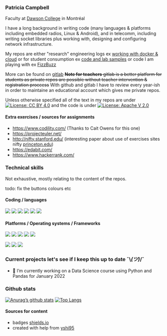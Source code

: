 ### Patricia Campbell
Faculty at [Dawson College](https://www.dawsoncollege.qc.ca/) in Montréal

I have a long background in writing code (many languages & platforms including embedded radios, Linux & Android), and in telecomm, including writing socket libraries plus working with, designing and configuring network infrastructure.

My repos are either "research" engineering logs ex [working with docker & cloud](https://github.com/campbe13/docker-ecq2020) or for student consumption ex [code and lab samples](https://github.com/campbe13/JS320-2021) or
code I am playing with ex [FizzBuzz](https://github.com/campbe13/FizzBuzz)

More can be found on [gitlab](https://gitlab.com/campbe13) <del>__Note  for teachers__ gitlab is a better platform for students as private
repos are possible without teacher intervention & registration proccess</del>    With github and gitlab I have to review every year-ish 
in order to maintaine an educational account which gives me private repos.

Unless otherwise specified all of the text in my repos are under <a href="https://creativecommons.org/licenses/by/4.0/"><img src="https://img.shields.io/badge/License-CC%20BY%204.0-lightgrey.svg" alt="License: CC BY 4.0"></a> and the code is under <a href=https://apache.org/licenses/LICENSE-2.0><img src=https://shields.io/badge/License-Apache%202-blue alt='License: Apache V 2.0'></a>

#### Extra exercises  / sources for assignments
* https://www.codility.com/  (Thanks to Cait Owens for this one)
* https://projecteuler.net/ 
* http://nifty.stanford.edu/  (interesting paper about use of exercises sites nifty [princeton.edu](https://collaborate.princeton.edu/en/publications/nifty-assignments-2))
* https://edabit.com/
* https://www.hackerrank.com/
### Technical skills
Not exhaustive, mostly relating to the content of the repos.

todo: fix the buttons colours etc
#### Coding / languages
![](https://img.shields.io/badge/Code-JavaScript-informational?style=flat&logo=JavaScript&color=61DAFB)
![](https://img.shields.io/badge/Code-Python-informational?style=flat&logo=Python&color=61DAFB)
![](https://img.shields.io/badge/Scripting-bash-informational?style=flat&logo=Linux&color=61DAFB)
![](https://img.shields.io/badge/Code-Kotlin-informational?style=flat&logo=Kotlin&color=61DAFB)
![](https://img.shields.io/badge/Code-Java-informational?style=flat&logo=Java&color=61DAFB)
![](https://img.shields.io/badge/Code-c-informational?style=flat&logo=C&color=61DAFB)
#### Platforms / Operating systems / Frameworks
![](https://img.shields.io/badge/Linux-Ubuntu-informational?style=flat&logo=Ubuntu&color=61DAFB)
![](https://img.shields.io/badge/Linux-CentOS-informational?style=flat&logo=CentOS&color=61DAFB)
![](https://img.shields.io/badge/Linux-Debian-informational?style=flat&logo=Debian&color=61DAFB)
![](https://img.shields.io/badge/Linux-RedHat-informational?style=flat&logo=RedHat&color=61DAFB)
![](https://img.shields.io/badge/Environment-Docker-informational?style=flat&logo=Docker&color=61DAFB)

![](https://img.shields.io/badge/Framework-Android-informational?style=flat&logo=Android&color=61DAFB)
![](https://img.shields.io/badge/Framework-React-informational?style=flat&logo=react&color=61DAFB)
![](https://img.shields.io/badge/Framework-Node-informational?style=flat&logo=node&color=61DAFB)

### Current projects let's see if I keep this up to date ¯\\_(ツ)_/¯
- 🔭 I’m currently working on a Data Science course using Python and Pandas for  January 2022
### Github stats
[![Anurag’s github stats](https://github-readme-stats.vercel.app/api?username=campbe13)](https://github.com/campbe13)
[![Top Langs](https://github-readme-stats.vercel.app/api/top-langs/?username=campbe13&layout=compact)](https://github.com/campbe13)
<!--
**campbe13/campbe13** is a ✨ _special_ ✨ repository because its `README.md` (this file) appears on your GitHub profile.

Here are some ideas to get you started:

- 🌱 I’m currently learning ...
- 👯 I’m looking to collaborate on ...
- 🤔 I’m looking for help with ...
- 💬 Ask me about ...
- 📫 How to reach me: ...
- 😄 Pronouns: ...
- ⚡ Fun fact: ...
-->
#### Sources for content
* badges [shields.io](https://shields.io/)
* created with help from [yshi95](https://yushi95.medium.com/how-to-create-a-beautiful-readme-for-your-github-profile-36957caa711c)                                          
